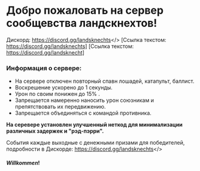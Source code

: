 # Добро пожаловать на  сервер **сообщевства ландскнехтов!**
Дискорд: https://discord.gg/landsknechts</> [Ссылка текстом: https://discord.gg/landsknechts]
[Ссылка текстом: https://discord.gg/landsknecht]
### **Информация о сервере:**
- На сервере отключен повторный спавн лошадей, катапульт, баллист. 
- Воскрешение ускорено до 1 секунды. 
- Урон по своим понижен до 15% . 
- Запрещается намеренно наносить урон союзникам и препятствовать их передвижению.
- Запрещается объединяться с командой противника.

**На серевере установлен улучшенный неткод для минимализации различных задержек и "рэд-пэрри".**


События каждые выходные с денежными призами для победителей, подробности в Дискорде: https://discord.gg/landsknechts</>

#### ***Willkommen***! 
